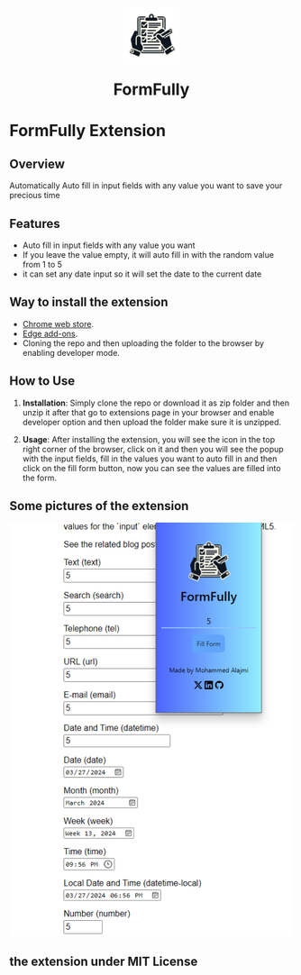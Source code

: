 #  <div  align  =  center>  <img  src  ="./icon.png"  align  =  center  width  =100>  <br>  <p>FormFully</p>  </div>

# FormFully Extension

## Overview
Automatically Auto fill in input fields with any value you want to save your precious time

##  Features
- Auto fill in input fields with any value you want
- If you leave the value empty, it will auto fill in with the random value from 1 to 5
- it can set any date input so it will set the date to the current date


##  Way to install the extension
- [Chrome web store](https://chromewebstore.google.com/detail/formfully/ojlpggfkjhgadcjdmkgdmpilhmnghlmj?hl=en&authuser=0).
- [Edge add-ons](https://chromewebstore.google.com/detail/formfully/ojlpggfkjhgadcjdmkgdmpilhmnghlmj?hl=en&authuser=0).
- Cloning the repo and then uploading the folder to the browser by enabling developer mode.

##  How to Use

1.  **Installation**: Simply clone the repo or download it as zip folder and then unzip it after that go to extensions page in your browser and enable developer option and then upload the folder make sure it is unzipped.

2.  **Usage**: After installing the extension, you will see the icon in the top right corner of the browser, click on it and then you will see the popup with the input fields, fill in the values you want to auto fill in and then click on the fill form button, now you can see the values are filled into the form.

## Some pictures of the extension

<div align = center>
<img src="./assets/sample-run.png">
</div>

##  the extension under MIT License
